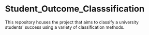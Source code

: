 # Student_Outcome_Classsification
This repository houses the project that aims to classify a university students' success using a variety of classification methods.
